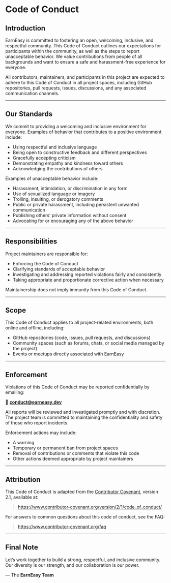 # Code of Conduct

## Introduction

EarnEasy is committed to fostering an open, welcoming, inclusive, and respectful community. This Code of Conduct outlines our expectations for participants within the community, as well as the steps to report unacceptable behavior. We value contributions from people of all backgrounds and want to ensure a safe and harassment-free experience for everyone.

All contributors, maintainers, and participants in this project are expected to adhere to this Code of Conduct in all project spaces, including GitHub repositories, pull requests, issues, discussions, and any associated communication channels.

---

## Our Standards

We commit to providing a welcoming and inclusive environment for everyone. Examples of behavior that contributes to a positive environment include:

- Using respectful and inclusive language
- Being open to constructive feedback and different perspectives
- Gracefully accepting criticism
- Demonstrating empathy and kindness toward others
- Acknowledging the contributions of others

Examples of unacceptable behavior include:

- Harassment, intimidation, or discrimination in any form
- Use of sexualized language or imagery
- Trolling, insulting, or derogatory comments
- Public or private harassment, including persistent unwanted communication
- Publishing others’ private information without consent
- Advocating for or encouraging any of the above behavior

---

## Responsibilities

Project maintainers are responsible for:

- Enforcing the Code of Conduct
- Clarifying standards of acceptable behavior
- Investigating and addressing reported violations fairly and consistently
- Taking appropriate and proportionate corrective action when necessary

Maintainership does not imply immunity from this Code of Conduct.

---

## Scope

This Code of Conduct applies to all project-related environments, both online and offline, including:

- GitHub repositories (code, issues, pull requests, and discussions)
- Community spaces (such as forums, chats, or social media managed by the project)
- Events or meetups directly associated with EarnEasy

---

## Enforcement

Violations of this Code of Conduct may be reported confidentially by emailing:

📧 **conduct@earneasy.dev**

All reports will be reviewed and investigated promptly and with discretion. The project team is committed to maintaining the confidentiality and safety of those who report incidents.

Enforcement actions may include:

- A warning
- Temporary or permanent ban from project spaces
- Removal of contributions or comments that violate this code
- Other actions deemed appropriate by project maintainers

---

## Attribution

This Code of Conduct is adapted from the [Contributor Covenant](https://www.contributor-covenant.org), version 2.1, available at:

> https://www.contributor-covenant.org/version/2/1/code_of_conduct/

For answers to common questions about this code of conduct, see the FAQ:

> https://www.contributor-covenant.org/faq

---

## Final Note

Let’s work together to build a strong, respectful, and inclusive community. Our diversity is our strength, and our collaboration is our power.

— The **EarnEasy Team**
